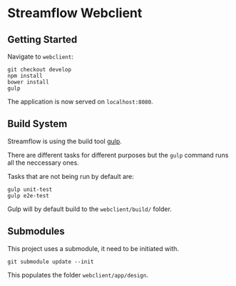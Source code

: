 # Streamflow Webclient

## Getting Started

Navigate to `webclient`:

    git checkout develop
    npm install
    bower install
    gulp

The application is now served on `localhost:8080`.

## Build System

Streamflow is using the build tool [gulp](https://github.com/gulpjs/gulp/blob/master/docs/README.md).

There are different tasks for different purposes but the `gulp` command runs all
the neccessary ones.

Tasks that are not being run by default are:

    gulp unit-test
    gulp e2e-test

Gulp will by default build to the `webclient/build/` folder.

## Submodules

This project uses a submodule, it need to be initiated with.

    git submodule update --init

This populates the folder `webclient/app/design`.

